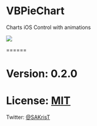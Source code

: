 VBPieChart
======

Charts iOS Control with animations


<img src="https://github.com/sakrist/VBPieChart/blob/master/demonstration.gif">

======

Version: 0.2.0
======

License: [MIT](http://opensource.org/licenses/MIT)
======

Twitter: [@SAKrisT](https://twitter.com/SAKrisT)
